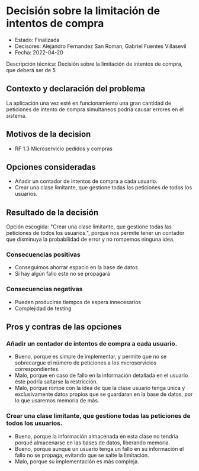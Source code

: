 # Decisión sobre la limitación de intentos de compra

* Estado: Finalizada
* Decisores: Alejandro Fernandez San Roman, Gabriel Fuentes Villasevil 
* Fecha: 2022-04-20 

Descripción técnica: Decisión sobre la limitación de intentos de compra, que deberá ser de 5

## Contexto y declaración del problema

La aplicación una vez esté en funcionamiento una gran cantidad de peticiones de intento de compra simultaneos podría causar errores en el sistema.

## Motivos de la decision 

* RF 1.3 Microservicio pedidos y compras

## Opciones consideradas

* Añadir un contador de intentos de compra a cada usuario.
* Crear una clase limitante, que gestione todas las peticiones de todos los usuarios.

## Resultado de la decisión

Opción escogida: "Crear una clase limitante, que gestione todas las peticiones de todos los usuarios.", porque nos permite tener un contador que disminuya la probabilidad de error y no rompemos ninguna idea.

### Consecuencias positivas <!-- opcional -->

* Conseguimos ahorrar espacio en la base de datos
* Si hay algún fallo este no se propagará

### Consecuencias negativas <!-- opcional -->

* Pueden producirse tiempos de espera innecesarios
* Complejidad de testing

## Pros y contras de las opciones <!-- opcional -->

### Añadir un contador de intentos de compra a cada usuario.

* Bueno, porque es simple de implementar, y permite que no se sobrecargue el número de peticiones a los microservicios correspondientes.
* Malo, porque en caso de fallo en la información detallada en el usuario éste podría saltarse la restricción.
* Malo, porque rompe con la idea de que la clase usuario tenga única y exclusivamente datos propios que se guardaran en la base de datos, por lo que usaremos memoria de más.

### Crear una clase limitante, que gestione todas las peticiones de todos los usuarios.

* Bueno, porque la información almacenada en esta clase no tendria porqué almacenarse en las bases de datos, liberando memoria.
* Bueno, porque aunque un usuario tenga un fallo en su información el fallo no se propaga, evitando que se salte la limitación.
* Malo, porque su implementación es más compleja.
